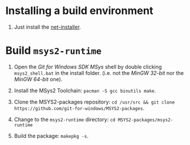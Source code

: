 # Installing a build environment

1. Just install the [net-installer](https://git-for-windows.github.io/#download-sdk).

# Build `msys2-⁠runtime`

1. Open the *Git for Windows SDK* *MSys* shell by double clicking `msys2_shell.bat` in the install folder. (i.e. not the *MinGW 32-bit* nor the *MinGW 64-bit* one).

2. Install the MSys2 Toolchain: `pacman -⁠S gcc binutils make`.

3. Clone the MSYS2-packages repository: `cd /usr/src && git clone https://github.com/git-for-windows/MSYS2-packages`.

4. Change to the `msys2-runtime` directory: `cd MSYS2-packages/msys2-runtime`

4. Build the package: `makepkg -⁠s`.